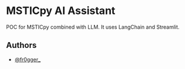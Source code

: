 
# MSTICpy AI Assistant

POC for MSTICpy combined with LLM. It uses LangChain and Streamlit.



## Authors

- [@fr0gger_](https://twitter.com/fr0gger_)


